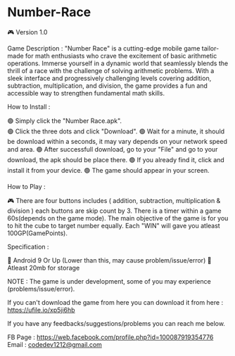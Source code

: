 # Number-Race

🎮 Version 1.0

Game Description : "Number Race" is a cutting-edge mobile game tailor-made for math enthusiasts who crave the excitement of basic arithmetic operations. Immerse yourself in a dynamic world that seamlessly blends the thrill of a race with the challenge of solving arithmetic problems. With a sleek interface and progressively challenging levels covering addition, subtraction, multiplication, and division, the game provides a fun and accessible way to strengthen fundamental math skills.

How to Install :

🟢 Simply click the "Number Race.apk".</br>
🟢 Click the three dots and click "Download".
🟢 Wait for a minute, it should be download within a seconds, it may vary depends on your network speed and area.
🟢 After successfull download, go to your "File" and go to your download, the apk should be place there.
🟢 If you already find it, click and install it from your device.
🟢 The game should appear in your screen.

How to Play :

🎮 There are four buttons includes ( addition, subtraction, multiplication & division ) each buttons are skip count by 3. There is a timer within a game 60s(depends on the game mode). The main objective of the game is for you to hit the cube to target number equally. Each "WIN" will gave you atleast 100GP(GamePoints). 

Specification :

🍭 Android 9 Or Up (Lower than this, may cause problem/issue/error)
🍭 Atleast 20mb for storage

NOTE : The game is under development, some of you may experience (problems/issue/error).

If you can't download the game from here you can download it from here : https://ufile.io/xp5ji6hb

If you have any feedbacks/suggestions/problems you can reach me below.

FB Page : https://web.facebook.com/profile.php?id=100087919354776
Email : codedev1212@gmail.com

